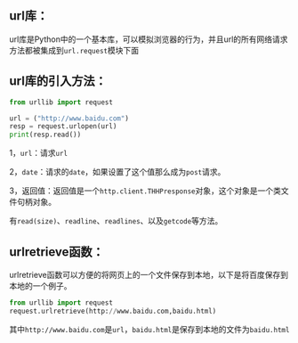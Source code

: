 ## **url库：**

url库是Python中的一个基本库，可以模拟浏览器的行为，并且url的所有网络请求方法都被集成到`url.request`模块下面

## url库的引入方法：

```py
from urllib import request

url = ("http://www.baidu.com")
resp = request.urlopen(url)
print(resp.read())
```

1，`url`：请求`url`

2，`date`：请求的`date`，如果设置了这个值那么成为`post`请求。

3，返回值：返回值是一个`http.client.THHPresponse`对象，这个对象是一个类文件句柄对象。

有`read(size)`、`readline`、`readlines`、以及`getcode`等方法。

## urlretrieve函数：

urlretrieve函数可以方便的将网页上的一个文件保存到本地，以下是将百度保存到本地的一个例子。

```py
from urllib import request
request.urlretrieve(http://www.baidu.com,baidu.html)
```

其中`http://www.baidu.com`是`url`，`baidu.html`是保存到本地的文件为`baidu.html`





